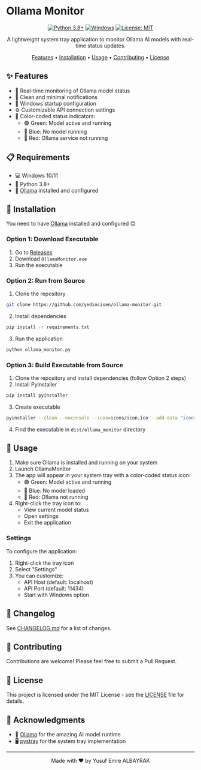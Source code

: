 # Ollama Monitor

<div align="center">

[![Python 3.8+](https://img.shields.io/badge/Python-3.8+-blue.svg)](https://www.python.org/downloads/)
[![Windows](https://img.shields.io/badge/Platform-Windows-blue.svg)](https://www.microsoft.com/windows)
[![License: MIT](https://img.shields.io/badge/License-MIT-yellow.svg)](https://opensource.org/licenses/MIT)

A lightweight system tray application to monitor Ollama AI models with real-time status updates.

[Features](#-features) • [Installation](#-installation) • [Usage](#-usage) • [Contributing](#-contributing) • [License](#-license)

</div>

## ✨ Features

- 🔄 Real-time monitoring of Ollama model status
- 🔔 Clean and minimal notifications
- 🚀 Windows startup configuration
- ⚙️ Customizable API connection settings
- 🎯 Color-coded status indicators:
  - 🟢 Green: Model active and running
  - 🔵 Blue: No model running
  - 🔴 Red: Ollama service not running

## 📋 Requirements

- 💻 Windows 10/11
- 🐍 Python 3.8+
- 🤖 [Ollama](https://github.com/jmorganca/ollama) installed and configured

## 🚀 Installation
You need to have [Ollama](https://github.com/jmorganca/ollama) installed and configured 😊
### Option 1: Download Executable
1. Go to [Releases](https://github.com/yedincisen/ollama-monitor/releases)
2. Download `OllamaMonitor.exe`
3. Run the executable

### Option 2: Run from Source
1. Clone the repository
```bash
git clone https://github.com/yedincisen/ollama-monitor.git
```

2. Install dependencies
```bash
pip install -r requirements.txt
```

3. Run the application
```bash
python ollama_monitor.py
```

### Option 3: Build Executable from Source
1. Clone the repository and install dependencies (follow Option 2 steps)
2. Install PyInstaller
```bash
pip install pyinstaller
```
3. Create executable
```bash
pyinstaller --clean --noconsole --icon=icons/icon.ico --add-data "icons/*.png;icons" --add-data "settings.json;." ollama_monitor.py
```
4. Find the executable in `dist/ollama_monitor` directory

## 📖 Usage

1. Make sure Ollama is installed and running on your system
2. Launch OllamaMonitor
3. The app will appear in your system tray with a color-coded status icon:
   - 🟢 Green: Model active and running
   - 🔵 Blue: No model loaded
   - 🔴 Red: Ollama not running
4. Right-click the tray icon to:
   - View current model status
   - Open settings
   - Exit the application

### Settings

To configure the application:
1. Right-click the tray icon
2. Select "Settings"
3. You can customize:
   - API Host (default: localhost)
   - API Port (default: 11434)
   - Start with Windows option

## 📜 Changelog

See [CHANGELOG.md](CHANGELOG.md) for a list of changes.

## 🤝 Contributing

Contributions are welcome! Please feel free to submit a Pull Request.

## 📜 License

This project is licensed under the MIT License - see the [LICENSE](LICENSE) file for details.

## 🙏 Acknowledgments

- 🚀 [Ollama](https://github.com/jmorganca/ollama) for the amazing AI model runtime
- 🖥️ [pystray](https://github.com/moses-palmer/pystray) for the system tray implementation

---

<div align="center">
Made with ❤️ by Yusuf Emre ALBAYRAK
</div>